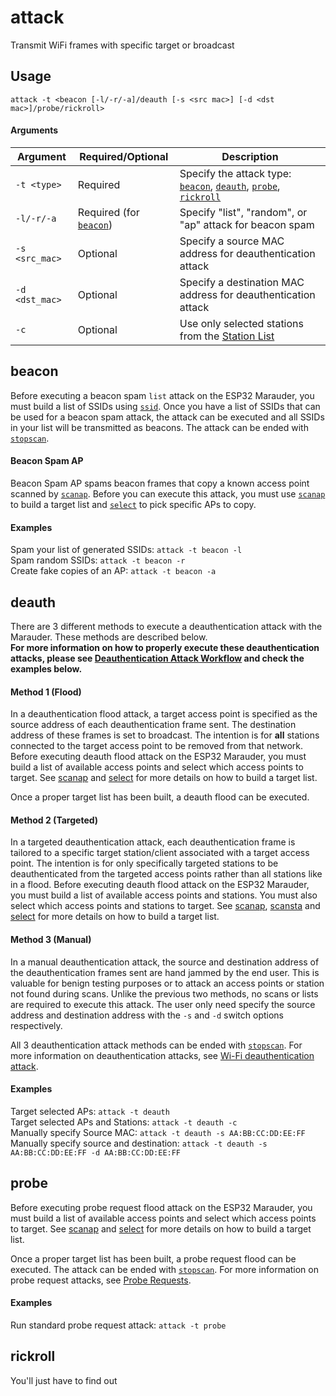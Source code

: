 # attack
Transmit WiFi frames with specific target or broadcast

## Usage
`attack -t <beacon [-l/-r/-a]/deauth [-s <src mac>] [-d <dst mac>]/probe/rickroll>`

#### Arguments
| Argument | Required/Optional | Description |
| -------- | ----------------- | ----------- |
| `-t <type>` | Required | Specify the attack type: [`beacon`](#beacon), [`deauth`](#deauth), [`probe`](#probe), [`rickroll`](#rickroll)|
| `-l/-r/-a` | Required (for [`beacon`](#beacon)) | Specify "list", "random", or "ap" attack for beacon spam |
| `-s <src_mac>` | Optional | Specify a source MAC address for deauthentication attack |
| `-d <dst_mac>` | Optional | Specify a destination MAC address for deauthentication attack |
| `-c` | Optional | Use only selected stations from the [Station List](list) |

## beacon
Before executing a beacon spam `list` attack on the ESP32 Marauder, you must build a list of SSIDs using [`ssid`](ssid). Once you have a list of SSIDs that can be used for a beacon spam attack, the attack can be executed and all SSIDs in your list will be transmitted as beacons. The attack can be ended with [`stopscan`](stopscan).
#### Beacon Spam AP
Beacon Spam AP spams beacon frames that copy a known access point scanned by [`scanap`](scanap). Before you can execute this attack, you must use [`scanap`](scanap) to build a target list and [`select`](select) to pick specific APs to copy.

#### Examples
Spam your list of generated SSIDs: `attack -t beacon -l`  
Spam random SSIDs: `attack -t beacon -r`  
Create fake copies of an AP: `attack -t beacon -a`  

## deauth
There are 3 different methods to execute a deauthentication attack with the Marauder. These methods are described below.  
**For more information on how to properly execute these deauthentication attacks, please see [Deauthentication Attack Workflow](deauthentication-attack-workflow) and check the examples below.**

#### Method 1 (Flood)
In a deauthentication flood attack, a target access point is specified as the source address of each deauthentication frame sent. The destination address of these frames is set to broadcast. The intention is for **all** stations connected to the target access point to be removed from that network.  
Before executing deauth flood attack on the ESP32 Marauder, you must build a list of available access points and select which access points to target. See [scanap](scanap) and [select](select) for more details on how to build a target list.

Once a proper target list has been built, a deauth flood can be executed.

#### Method 2 (Targeted)
In a targeted deauthentication attack, each deauthentication frame is tailored to a specific target station/client associated with a target access point. The intention is for only specifically targeted stations to be deauthenticated from the targeted access points rather than all stations like in a flood.
Before executing deauth flood attack on the ESP32 Marauder, you must build a list of available access points and stations. You must also select which access points and stations to target. See [scanap](scanap), [scansta](scansta) and [select](select) for more details on how to build a target list.

#### Method 3 (Manual)
In a manual deauthentication attack, the source and destination address of the deauthentication frames sent are hand jammed by the end user. This is valuable for benign testing purposes or to attack an access points or station not found during scans. Unlike the previous two methods, no scans or lists are required to execute this attack. The user only need specify the source address and destination address with the `-s` and `-d` switch options respectively.

All 3 deauthentication attack methods can be ended with [`stopscan`](stopscan). For more information on deauthentication attacks, see [Wi-Fi deauthentication attack](https://en.wikipedia.org/wiki/Wi-Fi_deauthentication_attack).

#### Examples
Target selected APs: `attack -t deauth`  
Target selected APs and Stations: `attack -t deauth -c`  
Manually specify Source MAC: `attack -t deauth -s AA:BB:CC:DD:EE:FF`  
Manually specify source and destination: `attack -t deauth -s AA:BB:CC:DD:EE:FF -d AA:BB:CC:DD:EE:FF`  

## probe
Before executing probe request flood attack on the ESP32 Marauder, you must build a list of available access points and select which access points to target. See [scanap](scanap) and [select](select) for more details on how to build a target list.

Once a proper target list has been built, a probe request flood can be executed. The attack can be ended with [`stopscan`](stopscan). For more information on probe request attacks, see [Probe Requests](https://blog.spacehuhn.com/probe-request/).

#### Examples
Run standard probe request attack: `attack -t probe`  

## rickroll
You'll just have to find out